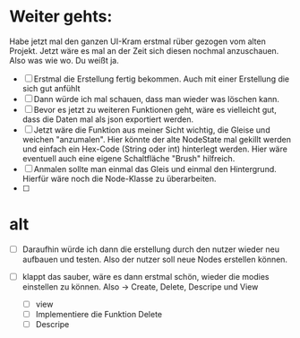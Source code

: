 
# Weiter gehts:

Habe jetzt mal den ganzen UI-Kram erstmal rüber gezogen vom alten Projekt.
Jetzt wäre es mal an der Zeit sich diesen nochmal anzuschauen. Also was wie wo. Du weißt ja.

- [ ] Erstmal die Erstellung fertig bekommen. Auch mit einer Erstellung die sich gut anfühlt
- [ ] Dann würde ich mal schauen, dass man wieder was löschen kann.
- [ ] Bevor es jetzt zu weiteren Funktionen geht, wäre es vielleicht gut, dass die Daten mal als json exportiert werden.
- [ ] Jetzt wäre die Funktion aus meiner Sicht wichtig, die Gleise und weichen "anzumalen". Hier könnte der alte NodeState mal gekillt werden und einfach ein Hex-Code (String oder int) hinterlegt werden. Hier wäre eventuell auch eine eigene Schaltfläche "Brush" hilfreich. 
- [ ] Anmalen sollte man einmal das Gleis und einmal den Hintergrund. Hierfür wäre noch die Node-Klasse zu überarbeiten.
- [ ] 

# alt

- [ ] Daraufhin würde ich dann die erstellung durch den nutzer wieder neu aufbauen und testen. Also der nutzer soll neue Nodes erstellen können.

- [ ] klappt das sauber, wäre es dann erstmal schön, wieder die modies einstellen zu können.
    Also -> Create, Delete, Descripe und View
   - [ ] view
   - [ ] Implementiere die Funktion Delete
   - [ ] Descripe
